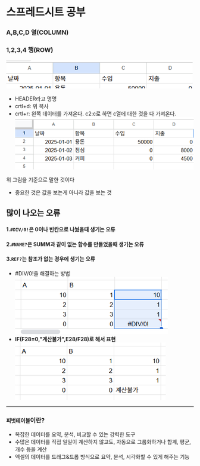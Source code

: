 # 스프레드시트 공부
### A,B,C,D 열(COLUMN)
### 1,2,3,4 행(ROW)
![alt text](image.png) 
- HEADER라고 명명
- crtl+d: 위 복사
- crtl+r: 왼쪽 데이터를 가져온다.
c2:c로 하면 c열에 대한 것을 다 가져온다. 
![alt text](image-1.png)

위 그림을 기준으로 말한 것이다 
- 중요한 것은 값을 보는게 아니라 값을 보는 것
## 많이 나오는 오류 
#### 1.`#DIV/0!`은 0이나 빈칸으로 나눴을때 생기는 오류
#### 2.`#NAME?`은 SUMM과 같이 없는 함수를 만들었을때 생기는 오류
#### 3.`REF?`는 참조가 없는 경우에 생기는 오류
- #DIV/0!을 해결하는 방법 ![alt text](image-2.png)
- **IF(F28=0,"계산불가",E28/F28)로 해서 표현** ![alt text](image-3.png)
---
### `피벗테이블`이란?
- 복잡한 데이터를 요약, 분석, 비교할 수 있는 강력한 도구
- 수많은 데이터를 직접 일일이 계산하지 않고도, 자동으로 그룹화하거나 합계, 평균, 개수 등을 계산
- 엑셀의 데이터를 드래그&드롭 방식으로 요약, 분석, 시각화할 수 있게 해주는 기능


